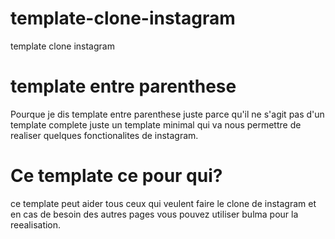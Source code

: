 # template-clone-instagram
template clone instagram
# template entre parenthese

Pourque je dis template entre parenthese juste parce qu'il
ne s'agit pas d'un template complete juste un template minimal
qui va nous permettre de realiser quelques fonctionalites de instagram.

# Ce template ce pour qui?
ce template peut aider tous ceux qui veulent faire le clone
de instagram et en cas de besoin des autres pages vous pouvez
utiliser bulma pour la reealisation.
